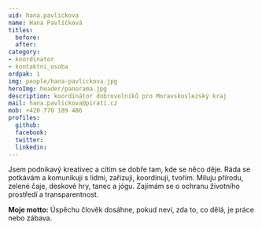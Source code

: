 ```yaml
---
uid: hana.pavlickova
name: Hana Pavlíčková
titles:
  before:
  after:
category:
- koordinator
- kontaktni_osoba
ordpak: 1
img: people/hana-pavlickova.jpg
heroImg: header/panorama.jpg
description: koordinátor dobrovolníků pro Moravskoslezský kraj 
mail: hana.pavlickova@pirati.cz
mob: +420 770 189 486
profiles:
  github:
  facebook:				
  twitter:
  linkedin:
---
```


Jsem podnikavý kreativec a cítím se dobře tam, kde se něco děje. Ráda se potkávám a komunikuji s lidmi, zařizuji, koordinuji, tvořím.
Miluju přírodu, zelené čaje, deskové hry, tanec a jógu. Zajímám se o ochranu životního prostředí a transparentnost.

**Moje motto:** Úspěchu člověk dosáhne, pokud neví, zda to, co dělá, je práce nebo zábava.
